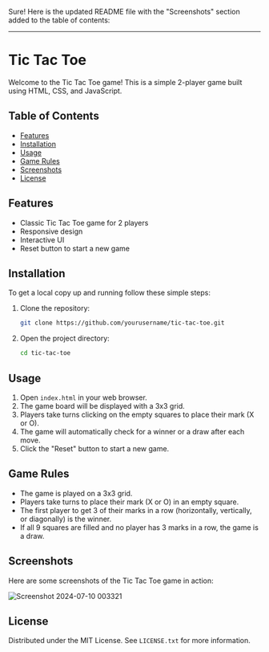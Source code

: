 Sure! Here is the updated README file with the "Screenshots" section added to the table of contents:

---

# Tic Tac Toe

Welcome to the Tic Tac Toe game! This is a simple 2-player game built using HTML, CSS, and JavaScript.

## Table of Contents

- [Features](#features)
- [Installation](#installation)
- [Usage](#usage)
- [Game Rules](#game-rules)
- [Screenshots](#screenshots)
- [License](#license)

## Features

- Classic Tic Tac Toe game for 2 players
- Responsive design
- Interactive UI
- Reset button to start a new game

## Installation

To get a local copy up and running follow these simple steps:

1. Clone the repository:
   ```sh
   git clone https://github.com/yourusername/tic-tac-toe.git
   ```
2. Open the project directory:
   ```sh
   cd tic-tac-toe
   ```

## Usage

1. Open `index.html` in your web browser.
2. The game board will be displayed with a 3x3 grid.
3. Players take turns clicking on the empty squares to place their mark (X or O).
4. The game will automatically check for a winner or a draw after each move.
5. Click the "Reset" button to start a new game.

## Game Rules

- The game is played on a 3x3 grid.
- Players take turns to place their mark (X or O) in an empty square.
- The first player to get 3 of their marks in a row (horizontally, vertically, or diagonally) is the winner.
- If all 9 squares are filled and no player has 3 marks in a row, the game is a draw.

## Screenshots

Here are some screenshots of the Tic Tac Toe game in action:

![Screenshot 2024-07-10 003321](https://github.com/harivarshney/TIC-TAC-TOE/assets/152633609/ba5218ad-644a-4080-b982-a4259723addc)


## License

Distributed under the MIT License. See `LICENSE.txt` for more information.
